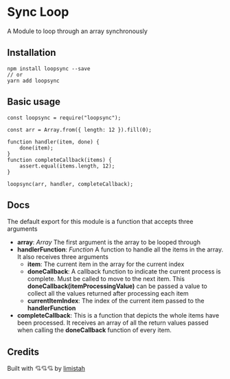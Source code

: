 # Sync Loop

A Module to loop through an array synchronously

## Installation

```
npm install loopsync --save
// or
yarn add loopsync
```

## Basic usage

```
const loopsync = require("loopsync");

const arr = Array.from({ length: 12 }).fill(0);

function handler(item, done) {
    done(item);
}
function completeCallback(items) {
    assert.equal(items.length, 12);
}

loopsync(arr, handler, completeCallback);
```

## Docs

The default export for this module is a function that accepts three arguments

- **array**: _Array_ The first argument is the array to be looped through
- **handlerFunction**: _Function_ A function to handle all the items in the array. It also receives three arguments
  - **item**: The current item in the array for the current index
  - **doneCallback**: A callback function to indicate the current process is complete. Must be called to move to the next item.
    This **doneCallback(itemProcessingValue)** can be passed a value to collect all the values returned after processing each item
  - **currentItemIndex**: The index of the current item passed to the **handlerFunction**
- **completeCallback**: This is a function that depicts the whole items have been processed. It receives an array of all the return values passed when calling the **doneCallback** function of every item.

## Credits

Built with 💘💘💘 by [limistah](https://limistah.dev)
